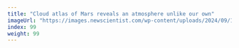 ```yaml
---
title: "Cloud atlas of Mars reveals an atmosphere unlike our own"
imageUrl: "https://images.newscientist.com/wp-content/uploads/2024/09/10100456/SEI_220930493.jpg?width=788"
index: 99
weight: 99
---
```

